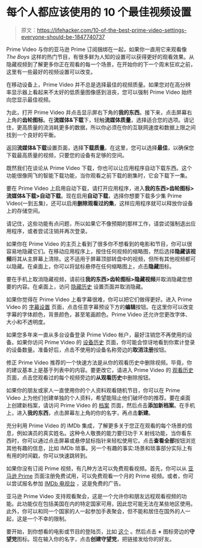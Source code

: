 # 每个人都应该使用的 10 个最佳视频设置

> 原文：<https://lifehacker.com/10-of-the-best-prime-video-settings-everyone-should-be-1847740737>

Prime Video 与你的亚马逊 Prime 订阅捆绑在一起，如果你一直用它来观看像 *The Boys* 这样的热门节目，有很多鲜为人知的设置可以获得更好的观看效果。从隐藏视频到了解更多你正在观看的每一个场景，在开始你的下一个周末狂欢之前，这里有一些最好的视频设置可以改变。

在移动设备上，Prime Video 并不总是选择最佳的视频质量。如果您对在高分辨率显示器上看起来不太好的低质量图像感到沮丧，您可以强制 Prime Video 始终向您显示最佳视频。

为此，打开 Prime Video 并点击显示屏右下角的**我的东西**。接下来，点击屏幕右上角的**齿轮图标**。在**流媒体&下载**下，轻触**流媒体质量**，选择适合您的选项。请记住，更高质量的流消耗更多的数据，所以你必须在你的互联网速度和数据上限之间找到一个良好的平衡。

返回**流媒体&下载**设置页面，选择**下载质量**。在这里，您可以选择**最佳**，以确保您下载最高质量的视频，只要您的设备有足够的空间。

既然我们在谈论从 Prime Video 下载，你也可以让应用程序自动下载东西。这个功能很像网飞的智能下载功能，当你观看之前下载的剧集时，它会下载下一集。

要在 Prime Video 上启用自动下载，请打开应用程序，进入**我的东西>齿轮图标>流媒体&下载>自动下载**。现在启用**自动下载**，选择你想要下载多少集 Prime Video(一到五集)，还可以启用**删除观看过的集**，这样应用程序就可以释放你设备上的存储空间。

请记住，这些功能有点问题，所以如果它不像预期的那样工作，请尝试强制退出应用程序，或者尝试注销并再次登录。

如果你在 Prime Video 的主页上看到了很多你不想看到的电影和节目，你可以很容易地隐藏它们。在移动应用程序上，按住任何视频的缩略图，然后选择**隐藏该视频**将其从主屏幕上清除。这不适用于屏幕顶部转盘中的视频，但所有其他视频都可以隐藏。在桌面上，你可以将鼠标悬停在任何缩略图上，点击**隐藏**图标。

要在手机上取消隐藏视频，请前往**我的东西>齿轮图标>隐藏视频**并取消隐藏您想要的内容。在桌面上，访问 [隐藏历史](https://www.primevideo.com/settings/hidden-history/) 设置页面并取消隐藏。

如果你觉得在 Prime Video 上看字幕很难，你可以把它们做得更好。进入 Prime Video 的 [字幕设置](https://www.primevideo.com/settings/subtitles/) 页面，点击任意字幕预设下方的**编辑**按钮。在这里你可以改变字幕的字体颜色，背景颜色，甚至笔画颜色。Prime Video 还允许您更改字体、大小和不透明度。

如果您多年来一直从多台设备登录 Prime Video 帐户，最好注销您不再使用的设备。如果你访问 Prime Video 的 [设备历史](https://www.primevideo.com/settings/your-devices/) 页面，你可能会惊讶地看到你累计登录的设备数量。准备好后，点击不使用的设备名称旁边的**取消注册**按钮。

修正 Prime Video 推荐的一个快速方法是从你的观看历史中删除视频。毕竟，你的建议基本上是基于列表中的内容。要更改它，请进入 Prime Video 的 [观看历史](https://www.primevideo.com/settings/watch-history/) 页面，点击您观看过的每个视频旁边的**从观看历史**中删除按钮。

如果你的朋友或家人一直使用你的个人资料观看随机节目，你可以在 Prime Video 上为他们创建单独的个人资料，希望能阻止他们破坏你的推荐。要在桌面上创建新档案，请访问 Prime Video 的 [档案](https://www.primevideo.com/profiles/) 页面，然后点击**添加新档案**。在手机上，进入**我的东西**，点击屏幕左上角的你的名字，再点击**新建**。

充分利用 Prime Video 的 IMDb 集成，了解更多关于您正在观看的每个场景的信息，例如演员的真实姓名。这种令人敬畏的能力要归功于 X 射线功能，当你看东西时，你可以通过点击屏幕或悬停鼠标指针来轻松使用它。点击**查看全部**按钮浏览其他有趣的信息，比如 IMDb 琐事。另一个有趣的事实:场景和琐事部分实际上有有用的时间戳，你可以快速跳转到。

如果你没有订阅 Prime 视频，有几种方法可以免费观看视频。首先，你可以从 [亚马逊 Prime](https://www.amazon.com/amazonprime?asc_campaign=InlineText&asc_refurl=https://lifehacker.com/10-of-the-best-prime-video-settings-everyone-should-be-1847740737&asc_source=&tag=kinjalifehackerlink-20) 页面注册免费试用，可以免费观看一个月的 Prime 视频。或者，你可以尝试报名参加 [IMDb 电视台](https://www.amazon.com/imdbtv?asc_campaign=InlineText&asc_refurl=https://lifehacker.com/10-of-the-best-prime-video-settings-everyone-should-be-1847740737&asc_source=&tag=kinjalifehackerlink-20) ，这是免费的广告。

亚马逊 Prime Video 支持观看聚会，这是一个允许你和朋友远程观看视频的功能。此功能仅在包括美国在内的特定国家可用，因此您可能无法在某些地区使用。此外，你可以和同一个国家的人一起参加手表聚会，但不能和居住在国外的人一起，这是一个不幸的限制。

要开始，到你想看的电影或节目的登陆页，比如 [这个](https://www.amazon.com/gp/video/detail/B00NB3JQ2Q/?asc_campaign=InlineText&asc_refurl=https://lifehacker.com/10-of-the-best-prime-video-settings-everyone-should-be-1847740737&asc_source=&tag=kinjalifehackerlink-20) 。然后点击 **+** 图标旁边的**守望党**图标。现在输入你的名字，点击**创建守望党**，把链接发给你的好友。